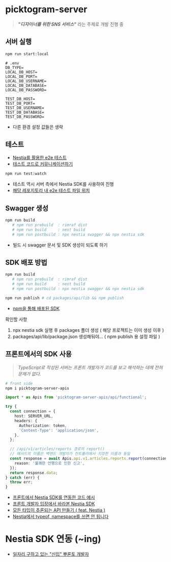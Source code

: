 # picktogram-server

> **_"디자이너를 위한 SNS 서비스"_** 라는 주제로 개발 진행 중

## 서버 실행

```bash
npm run start:local
```

```text
# .env
DB_TYPE=
LOCAL_DB_HOST=
LOCAL_DB_PORT=
LOCAL_DB_USERNAME=
LOCAL_DB_DATABASE=
LOCAL_DB_PASSWORD=

TEST_DB_HOST=
TEST_DB_PORT=
TEST_DB_USERNAME=
TEST_DB_DATABASE=
TEST_DB_PASSWORD=
```

- 다른 환경 설정 값들은 생략

## 테스트

- [Nestia를 활용한 e2e 테스트](https://kscodebase.tistory.com/642)
- [테스트 코드로 커뮤니케이션하기](https://kscodebase.tistory.com/646)

```bash
npm run test:watch
```

- 테스트 역시 서버 측에서 Nestia SDK를 사용하여 진행
- [해당 레포지토리 내 e2e 테스트 파일 위치](https://github.com/picktogram/server/blob/main/src/test/e2e/users.spec.ts)

## Swagger 생성

```bash
npm run build
   # npm run prebuild  : rimraf dist
   # npm run build     : nest build
   # npm run postbuild : npx nestia swagger && npx nestia sdk
```

- 빌드 시 swagger 문서 및 SDK 생성이 되도록 하기

## SDK 배포 방법

```bash
npm run build
   # npm run prebuild  : rimraf dist
   # npm run build     : nest build
   # npm run postbuild : npx nestia swagger && npx nestia sdk

npm run publish # cd packages/api/lib && npm publish
```

- [npm을 통해 배포된 SDK](https://www.npmjs.com/package/picktogram-server-apis)

확인할 사항

1. npx nestia sdk 실행 후 packages 폴더 생성 ( 해당 프로젝트는 이미 생성 이후 )
2. packages/api/lib/package.json 생성해둬야... ( npm publish 용 설정 파일 )

## 프론트에서의 SDK 사용

> _TypeScript로 작성된 서버는 프론트 개발자가 코드를 보고 해석하는 데에 전혀 문제가 없다._

```bash
# front side
npm i picktogram-server-apis
```

```typescript
import * as Apis from 'picktogram-server-apis/api/functional';

try {
  const connection = {
    host: SERVER_URL,
    headers: {
      Authorization: token,
      'Content-Type': 'application/json',
    },
  };

  // /api/v1/articles/reports 경로의 report()
  // 메서드의 이름은 백엔드 개발자가 컨트롤러에서 지정한 이름과 동일
  const response = await Apis.api.v1.articles.reports.report(connection, articleId, {
    reason: '불쾌한 언행으로 인한 신고',
  });
  return response.data;
} catch (err) {
  throw err;
}
```

- [프론트에서 Nestia SDK를 연동한 코드 예시](https://github.com/picktogram/front/blob/feature/user/picktogram/src/components/main/components/card/cardModal.tsx#L20)
- [프론트 개발자 입장에서 바라본 Nestia SDK](https://sunrise-push-ffa.notion.site/Picktogram-3437f9ef750b43e78ca09c3aae0df46d)
- [모든 타입이 추론되는 API 만들기 ( feat. Nestia )](https://kscodebase.tistory.com/663)
- [Nestia에서 typeof, namespace를 쓰면 안 됩니다](https://kscodebase.tistory.com/676)

# Nestia SDK 연동 (~ing)

- [일자리 구하고 있는 "신입" 뿌론토 개발자](https://sunrise-push-ffa.notion.site/BK-f28d897b19c44e0e992c6f6ff6161fc5)
